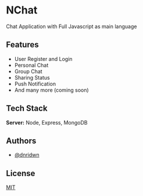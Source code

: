 
# NChat

Chat Application with Full Javascript as main language


## Features

- User Register and Login
- Personal Chat
- Group Chat
- Sharing Status
- Push Notification
- And many more (coming soon)


## Tech Stack

**Server:** Node, Express, MongoDB


## Authors

- [@dnridwn](https://www.github.com/dnridwn)


## License

[MIT](https://choosealicense.com/licenses/mit/)

